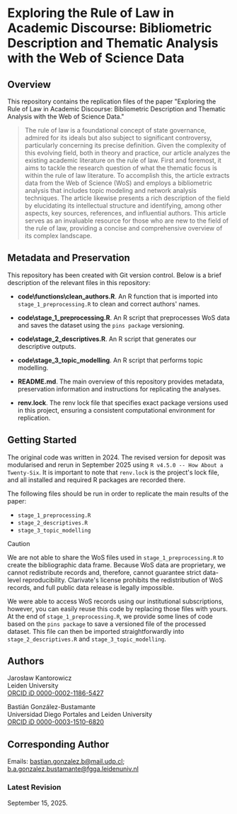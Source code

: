 # Exploring the Rule of Law in Academic Discourse: Bibliometric Description and Thematic Analysis with the Web of Science Data

## Overview

This repository contains the replication files of the paper "Exploring the Rule of Law in Academic Discourse: Bibliometric Description and Thematic Analysis with the Web of Science Data."

> The rule of law is a foundational concept of state governance, admired for its ideals but also subject to significant controversy, particularly concerning its precise definition. Given the complexity of this evolving field, both in theory and practice, our article analyzes the existing academic literature on the rule of law. First and foremost, it aims to tackle the research question of what the thematic focus is within the rule of law literature. To accomplish this, the article extracts data from the Web of Science (WoS) and employs a bibliometric analysis that includes topic modeling and network analysis techniques. The article likewise presents a rich description of the field by elucidating its intellectual structure and identifying, among other aspects, key sources, references, and influential authors. This article serves as an invaluable resource for those who are new to the field of the rule of law, providing a concise and comprehensive overview of its complex landscape.

## Metadata and Preservation

This repository has been created with Git version control. Below is a brief description of the relevant files in this repository:

- **code\functions\clean_authors.R**. An R function that is imported into `stage_1_preprocessing.R` to clean and correct authors' names.

- **code\stage_1_preprocessing.R**. An R script that preprocesses WoS data and saves the dataset using the `pins package` versioning.

- **code\stage_2_descriptives.R**. An R script that generates our descriptive outputs.

- **code\stage_3_topic_modelling**. An R script that performs topic modelling.

- **README.md**. The main overview of this repository provides metadata, preservation information and instructions for replicating the analyses.

- **renv.lock**. The renv lock file that specifies exact package versions used in this project, ensuring a consistent computational environment for replication.

## Getting Started

The original code was written in 2024. The revised version for deposit was modularised and rerun in September 2025 using `R v4.5.0 -- How About a Twenty-Six`. It is important to note that `renv.lock` is the project's lock file, and all installed and required R packages are recorded there.

The following files should be run in order to replicate the main results of the paper:

- `stage_1_preprocessing.R`
- `stage_2_descriptives.R`
- `stage_3_topic_modelling`

> [!CAUTION]
> We are not able to share the WoS files used in `stage_1_preprocessing.R` to create the bibliographic data frame. Because WoS data are proprietary, we cannot redistribute records and, therefore, cannot guarantee strict data-level reproducibility. Clarivate's license prohibits the redistribution of WoS records, and full public data release is legally impossible. 

We were able to access WoS records using our institutional subscriptions, however, you can easily reuse this code by replacing those files with yours. At the end of `stage_1_preprocessing.R`, we provide some lines of code based on the `pins package` to save a versioned file of the processed dataset. This file can then be imported straightforwardly into `stage_2_descriptives.R` and `stage_3_topic_modelling`.

## Authors

Jarosław Kantorowicz \
Leiden University \
[ORCID iD 0000-0002-1186-5427](https://orcid.org/0000-0002-1186-5427)

Bastián González-Bustamante \
Universidad Diego Portales and Leiden University \
[ORCID iD 0000-0003-1510-6820](https://orcid.org/0000-0003-1510-6820) 

## Corresponding Author

Emails: bastian.gonzalez.b@mail.udp.cl; b.a.gonzalez.bustamante@fgga.leidenuniv.nl

### Latest Revision

September 15, 2025.
